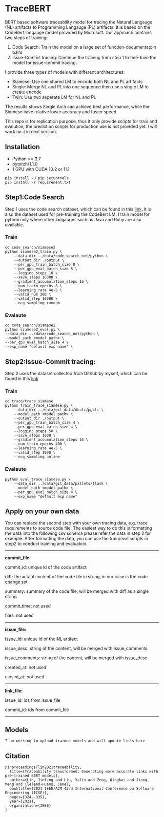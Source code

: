 # TraceBERT

BERT based software traceability model for tracing the Natural Langauge (NL) artifacts to Programming Langauge (PL) artifacts. It is based on the CodeBert langauge model provided by Microsoft. Our approach contains two steps of training:
1. Code Search: Train the model on a large set of function-documentatoin pairs
2. Issue-Commit tracing: Continue the training from step 1 to fine-tune the model for issue-commit tracing. 

I  provide three types of models with different architectures:
- Siamese: Use one shared LM to encode both NL and PL artifacts 
- Single: Merge NL and PL into one sequence then use a single LM to create encode
- Twin: Use two seperate LM for NL and PL

The results shows Single Arch can achieve best performance, while the Siamese have relative lower accuracy and faster speed. 

This repo is for replication purpose, thus it only provide scripts for train and evalution, the prediction scripts for production use is not provided yet. I will work on it in next version.

## Installation
- Python >= 3.7 
- pytorch/1.1.0
- 1 GPU with CUDA 10.2 or 11.1

```
pip install -U pip setuptools 
pip install -r requirement.txt
```

## Step1:Code Search
Step 1 uses the code search dataset, which can be found in this [link](https://github.com/github/CodeSearchNet). 
It is also the dataset used for pre-training the CodeBert LM. 
I train model for python only where other langauges such as Java and Ruby are also available. 

### Train 
```
cd code_search/siamese2
python siamese2_train.py \
    --data_dir ../data/code_search_net/python \
    --output_dir ./output \
    --per_gpu_train_batch_size 8 \
    --per_gpu_eval_batch_size 8 \
    --logging_steps 10 \
    --save_steps 10000 \
    --gradient_accumulation_steps 16 \
    --num_train_epochs 8 \
    --learning_rate 4e-5 \
    --valid_num 200 \
    --valid_step 10000 \
    --neg_sampling random
```

### Evalaute 
```
cd code_search/siamese2
python siamese2_eval.py \
--data_dir ../data/code_search_net/python \
--model_path <model_path> \
--per_gpu_eval_batch_size 4 \
--exp_name "default exp name" \
```

## Step2:Issue-Commit tracing:
Step 2 uses the dataset collected from Github by myself, which can be found in this [link]( https://zenodo.org/record/4511291#.YB3tjyj0mbg)

### Train 
```
cd trace/trace_siamese
python train_trace_siamese.py \
    --data_dir ../data/git_data/dbcli/pgcli \
    --model_path <model_path> \ 
    --output_dir ./output \
    --per_gpu_train_batch_size 4 \
    --per_gpu_eval_batch_size 4 \
    --logging_steps 50 \
    --save_steps 1000 \
    --gradient_accumulation_steps 16 \
    --num_train_epochs 400 \
    --learning_rate 4e-5 \
    --valid_step 1000 \
    --neg_sampling online
```

### Evalaute 

```
python eval_trace_siamese.py \
    --data_dir ../data/git_data/pallets/flask \
    --model_path <model_path> \
    --per_gpu_eval_batch_size 4 \
    --exp_name "default exp name"

```

## Apply on your own data
You can replace the second step with your own tracing data, e.g. trace requirements to source code file. The easiest way to do this is formatting the data into the following csv schema please refer the data in step 2 for example. After formatting the data, you can use the train/eval scripts in step2 to conduct training and evaluatoin.

----

**commit_file:**

commit_id: unique id of the code artifact

diff: the actaul content of the code file in string, in our case is the code change set

summary: summary of the code file, will be merged with diff as a single string

commit_time: not used

files: not used

----

**issue_file:**

issue_id: unique id of the NL artifact

issue_desc: string of the content, will be merged with issue_comments

issue_comments: string of the content, will be merged with issue_desc

created_at: not used

closed_at: not used

---

**link_file:**

issue_id: ids from issue_file

commit_id: ids from commit_file

----

## Models
```
I am working to upload trained models and will update links here
```

## Citation

```
@inproceedings{lin2021traceability,
  title={Traceability transformed: Generating more accurate links with pre-trained BERT models},
  author={Lin, Jinfeng and Liu, Yalin and Zeng, Qingkai and Jiang, Meng and Cleland-Huang, Jane},
  booktitle={2021 IEEE/ACM 43rd International Conference on Software Engineering (ICSE)},
  pages={324--335},
  year={2021},
  organization={IEEE}
}
```